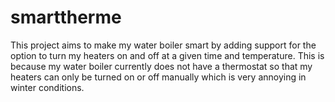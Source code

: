 # smarttherme


This project aims to make my water boiler smart by adding support for the option
to turn my heaters on and off at a given time and temperature.
This is because my water boiler currently does not have a thermostat so that my 
heaters can only be turned on or off manually which is very annoying in winter conditions. 
